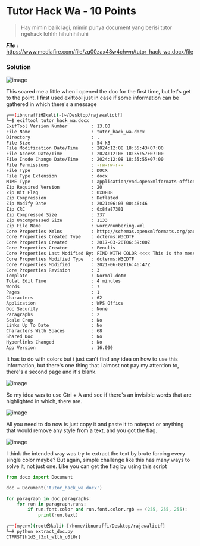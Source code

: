 # Tutor Hack Wa - 10 Points
> Hay mimin balik lagi, mimin punya document yang berisi tutor ngehack lohhh hihuhihihuhi

_**File :**_ https://www.mediafire.com/file/zg00zax48w4chwn/tutor_hack_wa.docx/file
### Solution
![image](https://github.com/user-attachments/assets/1448170f-adb2-40ce-8ff8-178a7baeaf53)

This scared me a little when i opened the doc for the first time, but let's get to the point. I first used exiftool just in case if some information can be gathered in which there's a message
```sh
┌──(ibnuraffi㉿kali)-[~/Desktop/rajawalictf]
└─$ exiftool tutor_hack_wa.docx 
ExifTool Version Number         : 13.00
File Name                       : tutor_hack_wa.docx
Directory                       : .
File Size                       : 54 kB
File Modification Date/Time     : 2024:12:08 18:55:43+07:00
File Access Date/Time           : 2024:12:08 18:55:57+07:00
File Inode Change Date/Time     : 2024:12:08 18:55:55+07:00
File Permissions                : -rw-rw-r--
File Type                       : DOCX
File Type Extension             : docx
MIME Type                       : application/vnd.openxmlformats-officedocument.wordprocessingml.document
Zip Required Version            : 20
Zip Bit Flag                    : 0x0808
Zip Compression                 : Deflated
Zip Modify Date                 : 2021:06:03 00:46:46
Zip CRC                         : 0x8fa87381
Zip Compressed Size             : 337
Zip Uncompressed Size           : 1133
Zip File Name                   : word/numbering.xml
Core Properties Xmlns           : http://schemas.openxmlformats.org/package/2006/metadata/core-properties
Core Properties Created Type    : dcterms:W3CDTF
Core Properties Created         : 2017-03-20T06:59:00Z
Core Properties Creator         : Penulis
Core Properties Last Modified By: FIND WITH COLOR <<<< This is the message
Core Properties Modified Type   : dcterms:W3CDTF
Core Properties Modified        : 2021-06-02T16:46:47Z
Core Properties Revision        : 3
Template                        : Normal.dotm
Total Edit Time                 : 4 minutes
Words                           : 7
Pages                           : 1
Characters                      : 62
Application                     : WPS Office
Doc Security                    : None
Paragraphs                      : 2
Scale Crop                      : No
Links Up To Date                : No
Characters With Spaces          : 68
Shared Doc                      : No
Hyperlinks Changed              : No
App Version                     : 16.000
```
It has to do with colors but i just can't find any idea on how to use this information, but there's one thing that i almost not pay my attention to, there's a second page and it's blank.

![image](https://github.com/user-attachments/assets/80bd1e7b-86ef-4b80-98ec-186abde91393)

So my idea was to use Ctrl + A and see if there's an invisible words that are highlighted in which, there are.

![image](https://github.com/user-attachments/assets/67358f8b-dbf7-4344-a881-13c09419ea16)

All you need to do now is just copy it and paste it to notepad or anything that would remove any style from a text, and you got the flag.

![image](https://github.com/user-attachments/assets/3ce8db90-f4ed-4f82-a9e3-22d17c81dfc3)

I think the intended way was try to extract the text by brute forcing every single color maybe? But again, simple challenge like this has many ways to solve it, not just one. Like you can get the flag by using this script
```py
from docx import Document

doc = Document('tutor_hack_wa.docx')

for paragraph in doc.paragraphs:
    for run in paragraph.runs:
        if run.font.color and run.font.color.rgb == (255, 255, 255):
            print(run.text)
```
```sh
┌──(myenv)(root㉿kali)-[/home/ibnuraffi/Desktop/rajawalictf]
└─# python extract_doc.py 
CTFRST{h1d3_t3xt_w1th_c0l0r}
```

